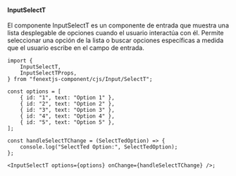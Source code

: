 #### InputSelectT

El componente InputSelectT es un componente de entrada que muestra una lista desplegable de opciones cuando el usuario interactúa con él. Permite seleccionar una opción de la lista o buscar opciones específicas a medida que el usuario escribe en el campo de entrada.

```tsx
import {
    InputSelectT,
    InputSelectTProps,
} from "fenextjs-component/cjs/Input/SelectT";

const options = [
    { id: "1", text: "Option 1" },
    { id: "2", text: "Option 2" },
    { id: "3", text: "Option 3" },
    { id: "4", text: "Option 4" },
    { id: "5", text: "Option 5" },
];

const handleSelectTChange = (SelectTedOption) => {
    console.log("SelectTed Option:", SelectTedOption);
};

<InputSelectT options={options} onChange={handleSelectTChange} />;
```
